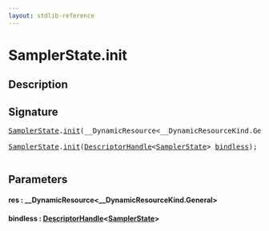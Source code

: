 ```yaml
---
layout: stdlib-reference
---
```


# SamplerState\.init

## Description





## Signature 

<pre>
<a href="../types/samplerstate-07/index.html" class="code_type">SamplerState</a>.<a href="init.html">init</a>(__DynamicResource&lt;__DynamicResourceKind.General&gt; <a href="init.html#decl-res" class="code_param">res</a>);

<a href="../types/samplerstate-07/index.html" class="code_type">SamplerState</a>.<a href="init.html">init</a>(<a href="../types/descriptorhandle-0a/index.html" class="code_type">DescriptorHandle</a>&lt;<a href="../types/samplerstate-07/index.html" class="code_type">SamplerState</a>&gt; <a href="init.html#decl-bindless" class="code_param">bindless</a>);

</pre>

## Parameters

####  <a id="decl-res"></a>res  : \_\_DynamicResource\<\_\_DynamicResourceKind\.General\>
####  <a id="decl-bindless"></a>bindless  : [DescriptorHandle](../types/descriptorhandle-0a/index.html)\<[SamplerState](../types/samplerstate-07/index.html)\>

